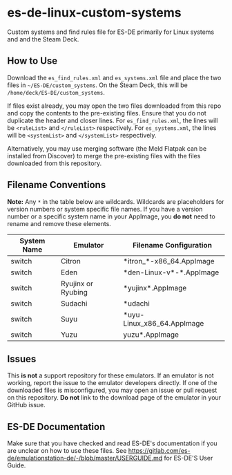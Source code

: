 # es-de-linux-custom-systems

Custom systems and find rules file for ES-DE primarily for Linux systems and and the Steam Deck. 

## How to Use

Download the `es_find_rules.xml` and `es_systems.xml` file and place the two files in `~/ES-DE/custom_systems`. On the Steam Deck, this will be `/home/deck/ES-DE/custom_systems`. 

If files exist already, you may open the two files downloaded from this repo and copy the contents to the pre-existing files. Ensure that you do not duplicate the header and closer lines. For `es_find_rules.xml`, the lines will be `<ruleList>` and `</ruleList>` respectively. For `es_systems.xml`, the lines will be `<systemList>` and `</systemList>` respectively. 

Alternatively, you may use merging software (the Meld Flatpak can be installed from Discover) to merge the pre-existing files with the files downloaded from this repository. 

## Filename Conventions

**Note:** Any `*` in the table below are wildcards. Wildcards are placeholders for version numbers or system specific file names. If you have a version number or a specific system name in your AppImage, you **do not** need to rename and remove these elements. 

| **System Name** | **Emulator**       | **Filename Configuration** |
|-----------------|--------------------|----------------------------|
| switch          | Citron             | \*itron_*-x86_64.AppImage   |
| switch          | Eden               | \*den-Linux-v*-*.AppImage   |
| switch          | Ryujinx or Ryubing | \*yujinx*.AppImage          |
| switch          | Sudachi            | \*udachi                    |
| switch          | Suyu               | \*uyu-Linux_x86_64.AppImage |
| switch          | Yuzu               | yuzu*.AppImage             |


## Issues

This **is not** a support repository for these emulators. If an emulator is not working, report the issue to the emulator developers directly. If one of the downloaded files is misconfigured, you may open an issue or pull request on this repository. **Do not** link to the download page of the emulator in your GitHub issue. 

## ES-DE Documentation

Make sure that you have checked and read ES-DE's documentation if you are unclear on how to use these files. See https://gitlab.com/es-de/emulationstation-de/-/blob/master/USERGUIDE.md for ES-DE'S User Guide. 
